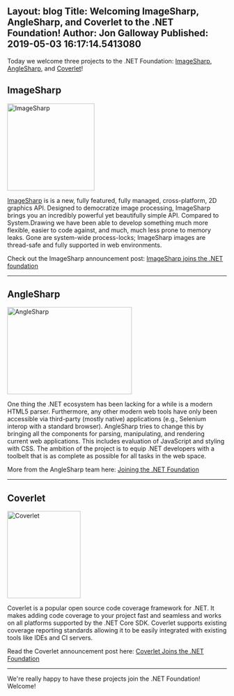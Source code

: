 Layout: blog
Title: Welcoming ImageSharp, AngleSharp, and Coverlet to the .NET Foundation!
Author: Jon Galloway
Published: 2019-05-03 16:17:14.5413080
---
<p>Today we welcome three projects to the .NET Foundation: <a href="https://sixlabors.com/projects/imagesharp/">ImageSharp</a>, <a href="https://anglesharp.github.io/">AngleSharp</a>, and <a href="https://github.com/tonerdo/coverlet">Coverlet</a>!</p>

<h2>ImageSharp</h2>

<p><a href="https://sixlabors.com/projects/imagesharp/"><img alt="ImageSharp" src="assets/posts/imagesharp.png" style="height: 200px; width: 200px;" /></a></p>

<p><a href="https://sixlabors.com/blog/imagesharp-joins-the-net-foundation/">ImageSharp</a>&nbsp;is&nbsp;is a new, fully featured, fully managed, cross-platform, 2D graphics API. Designed to democratize image processing, ImageSharp brings you an incredibly powerful yet beautifully simple API. Compared to System.Drawing we have been able to develop something much more flexible, easier to code against, and much, much less prone to memory leaks. Gone are system-wide process-locks; ImageSharp images are thread-safe and fully supported in web environments.</p>

<p>Check out the ImageSharp announcement post:&nbsp;<a href="https://sixlabors.com/blog/imagesharp-joins-the-net-foundation/">ImageSharp joins the .NET foundation</a></p>

<hr />
<h2>AngleSharp</h2>

<p><a href="https://anglesharp.github.io/"><img alt="AngleSharp" src="assets/posts/anglesharp-core-logo.png" style="width: 286px; height: 200px;" /></a></p>

<p>One thing the .NET ecosystem has been lacking for a while is a modern HTML5 parser. Furthermore, any other modern web tools have only been accessible via third-party (mostly native) applications (e.g., Selenium interop with a standard browser). AngleSharp tries to change this by bringing all the components for parsing, manipulating, and rendering current web applications. This includes evaluation of JavaScript and styling with CSS. The ambition of the project is to equip .NET developers with a toolbelt that is as complete as possible for all tasks in the web space.</p>

<p>More from the AngleSharp team here:&nbsp;<a href="https://anglesharp.github.io/news/organization/release/2019/05/02/dotnet-foundation.html">Joining the .NET Foundation</a></p>

<hr />
<h2>Coverlet</h2>

<p><a href="https://github.com/tonerdo/coverlet"><img alt="Coverlet" src="assets/posts/coverlet-icon.svg" style="width: 168px; height: 200px;" /></a></p>

<p>Coverlet is a popular open source code coverage framework for .NET. It makes adding code coverage to your project fast and seamless and works on all platforms supported by the .NET Core SDK. Coverlet supports existing coverage reporting standards allowing it to be easily integrated with existing tools like IDEs and CI servers.</p>

<p>Read the Coverlet&nbsp;announcement post here:&nbsp;<a href="https://medium.com/@tonerdo/a8a974ad8b3">Coverlet Joins the&nbsp;.NET Foundation</a></p>

<hr />
<p>We're really happy to have these projects join the .NET Foundation! Welcome!</p>
